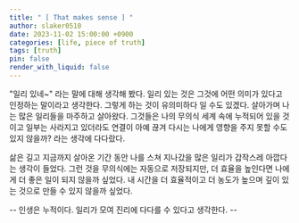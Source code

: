 ```yaml
---
title: " [ That makes sense ] "
author: slaker0510
date: 2023-11-02 15:00:00 +0900
categories: [life, piece of truth]
tags: [truth]
pin: false
render_with_liquid: false
---
```


"일리 있네~" 라는 말에 대해 생각해 봤다. 일리 있는 것은 그것에 어떤 의미가 있다고 인정하는 말이라고 생각한다. 그렇게 하는 것이 유의미하다 일 수도 있겠다.
살아가며 나는 많은 일리들을 마주하고 살아왔다. 그것들은 나의 무의식 세계 속에 누적되어 있을 것이고 일부는 사라지고 있더라도 연결이 아예 끊겨 다시는 나에게 영향을 주지 못할 수도 있지 않을까? 라는 생각에 다다랐다.
   
삶은 길고 지금까지 살아온 기간 동안 나를 스쳐 지나갔을 많은 일리가 갑작스레 아깝다는 생각이 들었다. 그런 것을 무의식에는 자동으로 저장되지만, 더 효율을 높인다면 나에게 더 좋은 일이 되지 않을까 싶었다. 내 시간을 더 효율적이고 더 농도가 높으며 깊이 있는 것으로 만들 수 있지 않을까 싶었다. 

-- 인생은 누적이다. 일리가 모여 진리에 다다를 수 있다고 생각한다. --

